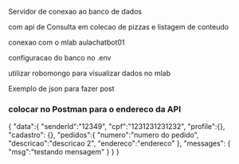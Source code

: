 Servidor de conexao ao banco de dados

com api de Consulta em colecao de pizzas e listagem de conteudo

conexao com o mlab aulachatbot01

configuracao do banco no .env


utilizar robomongo para visualizar dados no mlab


Exemplo de json para fazer post 


### colocar no Postman para o endereco da API
{
	"data":{
		"senderId":"12349",
		"cpf":"1231231231232",
		"profile":{},
		"cadastro":  {},
		"pedidos":{
			"numero":"numero do pedido",
			"descricao":"descricao 2",
			"endereco":"endereco"
		},
		"messages": {
			"msg":"testando mensagem"
		}
	}
}